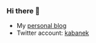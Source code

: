 ### Hi there 👋

- My [personal blog](https://developer20.com/)
- Twitter account: [kabanek](https://twitter.com/kabanek)
